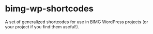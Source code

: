 # bimg-wp-shortcodes

A set of generalized shortcodes for use in BIMG WordPress projects (or
your project if you find them useful!).
